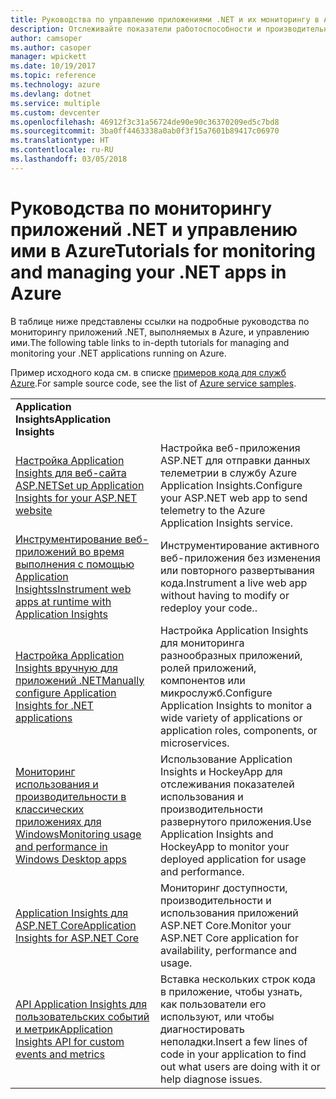 ```yaml
---
title: Руководства по управлению приложениями .NET и их мониторингу в Azure
description: Отслеживайте показатели работоспособности и производительности приложения .NET, выполняемого в Azure, и инструментируйте средства телеметрии, чтобы сохранять сведения о том, как используется приложение.
author: camsoper
ms.author: casoper
manager: wpickett
ms.date: 10/19/2017
ms.topic: reference
ms.technology: azure
ms.devlang: dotnet
ms.service: multiple
ms.custom: devcenter
ms.openlocfilehash: 46912f3c31a56724de90e90c36370209ed5c7bd8
ms.sourcegitcommit: 3ba0ff4463338a0ab0f3f15a7601b89417c06970
ms.translationtype: HT
ms.contentlocale: ru-RU
ms.lasthandoff: 03/05/2018
---
```

# <a name="tutorials-for-monitoring-and-managing-your-net-apps-in-azure"></a><span data-ttu-id="71a0b-103">Руководства по мониторингу приложений .NET и управлению ими в Azure</span><span class="sxs-lookup"><span data-stu-id="71a0b-103">Tutorials for monitoring and managing your .NET apps in Azure</span></span>

<span data-ttu-id="71a0b-104">В таблице ниже представлены ссылки на подробные руководства по мониторингу приложений .NET, выполняемых в Azure, и управлению ими.</span><span class="sxs-lookup"><span data-stu-id="71a0b-104">The following table links to in-depth tutorials for managing and monitoring your .NET applications running on Azure.</span></span> 

<span data-ttu-id="71a0b-105">Пример исходного кода см. в списке [примеров кода для служб Azure](https://azure.microsoft.com/resources/samples/?platform=dotnet).</span><span class="sxs-lookup"><span data-stu-id="71a0b-105">For sample source code, see the list of [Azure service samples](https://azure.microsoft.com/resources/samples/?platform=dotnet).</span></span>

| | |
|---|---|
| <span data-ttu-id="71a0b-106">**Application Insights**</span><span class="sxs-lookup"><span data-stu-id="71a0b-106">**Application Insights**</span></span> ||
| <span data-ttu-id="71a0b-107">[Настройка Application Insights для веб-сайта ASP.NET][1]</span><span class="sxs-lookup"><span data-stu-id="71a0b-107">[Set up Application Insights for your ASP.NET website][1]</span></span> | <span data-ttu-id="71a0b-108">Настройка веб-приложения ASP.NET для отправки данных телеметрии в службу Azure Application Insights.</span><span class="sxs-lookup"><span data-stu-id="71a0b-108">Configure your ASP.NET web app to send telemetry to the Azure Application Insights service.</span></span> | 
| <span data-ttu-id="71a0b-109">[Инструментирование веб-приложений во время выполнения с помощью Application Insightss][2]</span><span class="sxs-lookup"><span data-stu-id="71a0b-109">[Instrument web apps at runtime with Application Insights][2]</span></span> | <span data-ttu-id="71a0b-110">Инструментирование активного веб-приложения без изменения или повторного развертывания кода.</span><span class="sxs-lookup"><span data-stu-id="71a0b-110">Instrument a live web app without having to modify or redeploy your code..</span></span> | 
| <span data-ttu-id="71a0b-111">[Настройка Application Insights вручную для приложений .NET][3]</span><span class="sxs-lookup"><span data-stu-id="71a0b-111">[Manually configure Application Insights for .NET applications][3]</span></span> | <span data-ttu-id="71a0b-112">Настройка Application Insights для мониторинга разнообразных приложений, ролей приложений, компонентов или микрослужб.</span><span class="sxs-lookup"><span data-stu-id="71a0b-112">Configure Application Insights to monitor a wide variety of applications or application roles, components, or microservices.</span></span> | 
| <span data-ttu-id="71a0b-113">[Мониторинг использования и производительности в классических приложениях для Windows][4]</span><span class="sxs-lookup"><span data-stu-id="71a0b-113">[Monitoring usage and performance in Windows Desktop apps][4]</span></span> | <span data-ttu-id="71a0b-114">Использование Application Insights и HockeyApp для отслеживания показателей использования и производительности развернутого приложения.</span><span class="sxs-lookup"><span data-stu-id="71a0b-114">Use Application Insights and HockeyApp to monitor your deployed application for usage and performance.</span></span> | 
| <span data-ttu-id="71a0b-115">[Application Insights для ASP.NET Core][5]</span><span class="sxs-lookup"><span data-stu-id="71a0b-115">[Application Insights for ASP.NET Core][5]</span></span> | <span data-ttu-id="71a0b-116">Мониторинг доступности, производительности и использования приложений ASP.NET Core.</span><span class="sxs-lookup"><span data-stu-id="71a0b-116">Monitor your ASP.NET Core application for availability, performance and usage.</span></span> | 
| <span data-ttu-id="71a0b-117">[API Application Insights для пользовательских событий и метрик][6]</span><span class="sxs-lookup"><span data-stu-id="71a0b-117">[Application Insights API for custom events and metrics][6]</span></span> | <span data-ttu-id="71a0b-118">Вставка нескольких строк кода в приложение, чтобы узнать, как пользователи его используют, или чтобы диагностировать неполадки.</span><span class="sxs-lookup"><span data-stu-id="71a0b-118">Insert a few lines of code in your application to find out what users are doing with it or help diagnose issues.</span></span> | 


[1]: /azure/application-insights/app-insights-asp-net
[2]: /azure/application-insights/app-insights-monitor-performance-live-website-now
[3]: /azure/application-insights/app-insights-windows-services
[4]: /azure/application-insights/app-insights-windows-desktop
[5]: /azure/application-insights/app-insights-asp-net-core
[6]: /azure/application-insights/app-insights-api-custom-events-metrics
